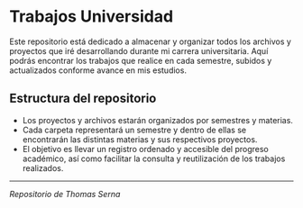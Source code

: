 # Trabajos Universidad

Este repositorio está dedicado a almacenar y organizar todos los archivos y proyectos que iré desarrollando durante mi carrera universitaria. Aquí podrás encontrar los trabajos que realice en cada semestre, subidos y actualizados conforme avance en mis estudios.

## Estructura del repositorio

- Los proyectos y archivos estarán organizados por semestres y materias.
- Cada carpeta representará un semestre y dentro de ellas se encontrarán las distintas materias y sus respectivos proyectos.
- El objetivo es llevar un registro ordenado y accesible del progreso académico, así como facilitar la consulta y reutilización de los trabajos realizados.

---

_Repositorio de Thomas Serna_

